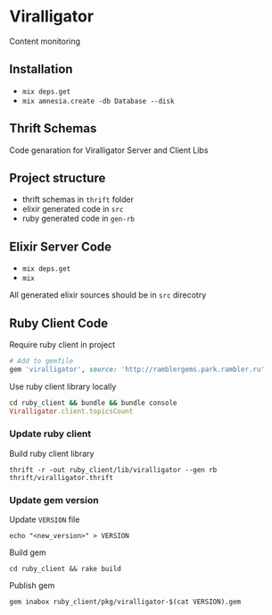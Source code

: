 # Viralligator

Content monitoring

## Installation

- `mix deps.get`
- `mix amnesia.create -db Database --disk`

## Thrift Schemas

Code genaration for Viralligator Server and Client Libs

## Project structure
  - thrift schemas in `thrift` folder
  - elixir generated code in `src`
  - ruby generated code in `gen-rb`

## Elixir Server Code
  - `mix deps.get`
  - `mix`

All generated elixir sources should be in `src` direcotry

## Ruby Client Code

Require ruby client in project

```ruby
# Add to gemfile
gem 'viralligator', source: 'http://ramblergems.park.rambler.ru'
```

Use ruby client library locally

```ruby
cd ruby_client && bundle && bundle console
Viralligator.client.topicsCount
```

### Update ruby client

Build ruby client library

`thrift -r -out ruby_client/lib/viralligator --gen rb thrift/viralligator.thrift`


### Update gem version

Update `VERSION` file

`echo "<new_version>" > VERSION`

Build gem

`cd ruby_client && rake build`

Publish gem

`gem inabox ruby_client/pkg/viralligator-$(cat VERSION).gem`
